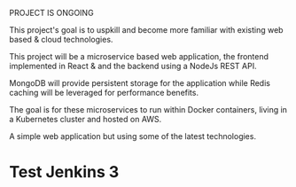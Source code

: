 PROJECT IS ONGOING

This project's goal is to uspkill and become more familiar with existing web based & cloud technologies.

This project will be a microservice based web application, the frontend implemented in React & and the backend using a NodeJs REST API.

MongoDB will provide persistent storage for the application while Redis caching will be leveraged for performance benefits.

The goal is for these microservices to run within Docker containers, living in a Kubernetes cluster and hosted on AWS. 

A simple web application but using some of the latest technologies.

# Test Jenkins 3
